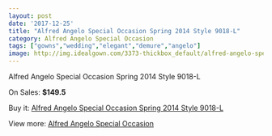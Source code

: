 ```yaml
---
layout: post
date: '2017-12-25'
title: "Alfred Angelo Special Occasion Spring 2014 Style 9018-L"
category: Alfred Angelo Special Occasion
tags: ["gowns","wedding","elegant","demure","angelo"]
image: http://img.idealgown.com/3373-thickbox_default/alfred-angelo-special-occasion-spring-2014-style-9018-l.jpg
---
```

Alfred Angelo Special Occasion Spring 2014 Style 9018-L

On Sales: **$149.5**
<a href="https://www.idealgown.com/en/alfred-angelo-special-occasion/1619-alfred-angelo-special-occasion-spring-2014-style-9018-l.html"><amp-img layout="responsive" width="600" height="600" src="//img.idealgown.com/3373-thickbox_default/alfred-angelo-special-occasion-spring-2014-style-9018-l.jpg" alt="Alfred Angelo Special Occasion Spring 2014 Style 9018-L 0" /></a>

Buy it: [Alfred Angelo Special Occasion Spring 2014 Style 9018-L](https://www.idealgown.com/en/alfred-angelo-special-occasion/1619-alfred-angelo-special-occasion-spring-2014-style-9018-l.html "Alfred Angelo Special Occasion Spring 2014 Style 9018-L")

View more: [Alfred Angelo Special Occasion](https://www.idealgown.com/en/27-alfred-angelo-special-occasion "Alfred Angelo Special Occasion")